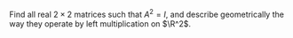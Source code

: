 Find all real $2\times 2$ matrices such that $A^2=I$, and describe geometrically the way they operate by left multiplication on $\R^2$.